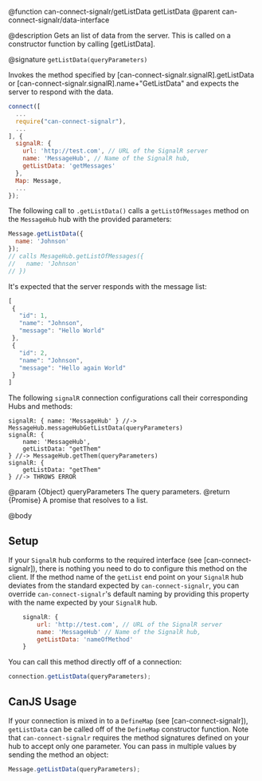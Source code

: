 @function can-connect-signalr/getListData getListData
@parent can-connect-signalr/data-interface

@description Gets an list of data from the server. This is called on a constructor function by calling [getListData].

@signature `getListData(queryParameters)`

Invokes the method specified by [can-connect-signalr.signalR].getListData or
[can-connect-signalr.signalR].name+"GetListData" and expects the server to respond
with the data.

```js
connect([
  ...
  require("can-connect-signalr"),
  ...
], {
  signalR: {
    url: 'http://test.com', // URL of the SignalR server
    name: 'MessageHub', // Name of the SignalR hub,
    getListData: 'getMessages'
  },
  Map: Message,
  ...
});

```

The following call to `.getListData()` calls a `getListOfMessages` method on the `MessageHub` hub with the provided parameters:

```js
Message.getListData({
  name: 'Johnson'
});
// calls MesageHub.getListOfMessages({
//   name: 'Johnson'
// })
```

It's expected that the server responds with the message list:

```js
[
 {
   "id": 1,
   "name": "Johnson",
   "message": "Hello World"
 },
 {
   "id": 2,
   "name": "Johnson",
   "message": "Hello again World"
 }
]
```

The following `signalR` connection configurations call their corresponding Hubs and methods:

```
signalR: { name: 'MessageHub' } //-> MessageHub.messageHubGetListData(queryParameters)
signalR: {
    name: 'MessageHub',
    getListData: "getThem"
} //-> MessageHub.getThem(queryParameters)
signalR: {
    getListData: "getThem"
} //-> THROWS ERROR
```

@param {Object} queryParameters The query parameters.
@return {Promise<Object>} A promise that resolves to a list.


@body

## Setup

If your `SignalR` hub conforms to the required interface (see [can-connect-signalr]), there is nothing you need to
do to configure this method on the client. If the method name of the `getList` end point on your `SignalR` hub deviates from
the standard expected by `can-connect-signalr`, you can override `can-connect-signalr`'s default naming by providing
this property with the name expected by your `SignalR` hub.

```js
    signalR: {
        url: 'http://test.com', // URL of the SignalR server
        name: 'MessageHub' // Name of the SignalR hub,
        getListData: 'nameOfMethod'
    }
```

You can call this method directly off of a connection:

```js
connection.getListData(queryParameters);
```

## CanJS Usage

If your connection is mixed in to a `DefineMap` (see [can-connect-signalr]), `getListData` can be called off of the
`DefineMap` constructor function. Note that `can-connect-signalr` requires the method signatures
defined on your hub to accept only one parameter. You can pass in multiple values by sending the method
an object:

```js
Message.getListData(queryParameters);
```
